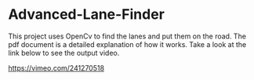 # Advanced-Lane-Finder

This project uses OpenCv to find the lanes and put them on the road.  The pdf document is a detailed explanation of how it works.  Take a look at the link below to see the output video. 

https://vimeo.com/241270518
